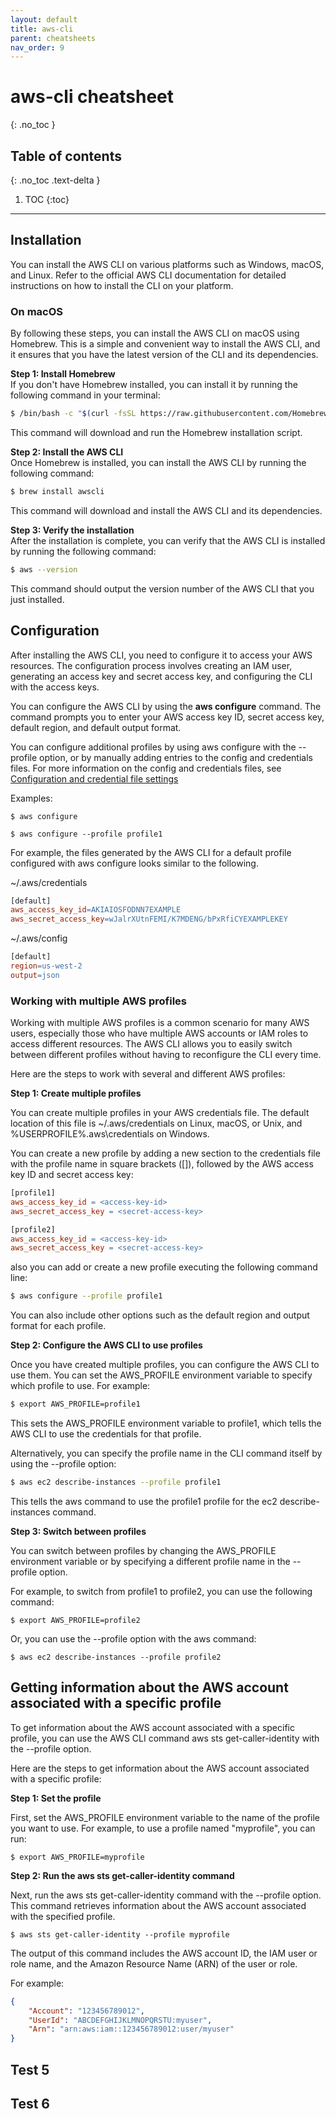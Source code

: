```yaml
---
layout: default
title: aws-cli
parent: cheatsheets
nav_order: 9
---
```

# aws-cli cheatsheet
{: .no_toc }

## Table of contents
{: .no_toc .text-delta }

1. TOC
{:toc}

---

## Installation
You can install the AWS CLI on various platforms such as Windows, macOS, and Linux. Refer to the official AWS CLI 
documentation for detailed instructions on how to install the CLI on your platform.

### On macOS    

By following these steps, you can install the AWS CLI on macOS using Homebrew. This is a simple and convenient 
way to install the AWS CLI, and it ensures that you have the latest version of the CLI and its dependencies.

**Step 1: Install Homebrew**    
If you don't have Homebrew installed, you can install it by running the following command in your terminal:
````bash
$ /bin/bash -c "$(curl -fsSL https://raw.githubusercontent.com/Homebrew/install/HEAD/install.sh)"
````
This command will download and run the Homebrew installation script.

**Step 2: Install the AWS CLI**     
Once Homebrew is installed, you can install the AWS CLI by running the following command:

```bash
$ brew install awscli
```
This command will download and install the AWS CLI and its dependencies.

**Step 3: Verify the installation**     
After the installation is complete, you can verify that the AWS CLI is installed by running the following command:

```bash
$ aws --version
```
This command should output the version number of the AWS CLI that you just installed.

## Configuration
After installing the AWS CLI, you need to configure it to access your AWS resources. The configuration process 
involves creating an IAM user, generating an access key and secret access key, and configuring the CLI with the 
access keys.

You can configure the AWS CLI by using the **aws configure** command. The command prompts you to enter your 
AWS access key ID, secret access key, default region, and default output format.

You can configure additional profiles by using aws configure with the --profile option, or by manually adding 
entries to the config and credentials files. For more information on the config and credentials files, see 
[Configuration and credential file settings](https://docs.aws.amazon.com/cli/latest/userguide/cli-configure-files.html)

Examples:

```shell
$ aws configure
```

```shell
$ aws configure --profile profile1
```

For example, the files generated by the AWS CLI for a default profile configured with aws configure looks similar 
to the following.

~/.aws/credentials
```makefile
[default]
aws_access_key_id=AKIAIOSFODNN7EXAMPLE
aws_secret_access_key=wJalrXUtnFEMI/K7MDENG/bPxRfiCYEXAMPLEKEY
```

~/.aws/config
```makefile
[default]
region=us-west-2
output=json
```

### Working with multiple AWS profiles
Working with multiple AWS profiles is a common scenario for many AWS users, especially those who have multiple AWS 
accounts or IAM roles to access different resources. The AWS CLI allows you to easily switch between different 
profiles without having to reconfigure the CLI every time.      

Here are the steps to work with several and different AWS profiles:     

**Step 1: Create multiple profiles**

You can create multiple profiles in your AWS credentials file. The default location of this file is ~/.aws/credentials 
on Linux, macOS, or Unix, and %USERPROFILE%\.aws\credentials on Windows.

You can create a new profile by adding a new section to the credentials file with the profile name in square brackets 
([]), followed by the AWS access key ID and secret access key:

```makefile
[profile1]
aws_access_key_id = <access-key-id>
aws_secret_access_key = <secret-access-key>

[profile2]
aws_access_key_id = <access-key-id>
aws_secret_access_key = <secret-access-key>
```

also you can add or create a new profile executing the following command line:

```bash
$ aws configure --profile profile1
```

You can also include other options such as the default region and output format for each profile.

**Step 2: Configure the AWS CLI to use profiles**   

Once you have created multiple profiles, you can configure the AWS CLI to use them. You can set the AWS_PROFILE 
environment variable to specify which profile to use. For example:

```bash
$ export AWS_PROFILE=profile1
```

This sets the AWS_PROFILE environment variable to profile1, which tells the AWS CLI to use the credentials for 
that profile.

Alternatively, you can specify the profile name in the CLI command itself by using the --profile option:

```bash
$ aws ec2 describe-instances --profile profile1
```

This tells the aws command to use the profile1 profile for the ec2 describe-instances command.

**Step 3: Switch between profiles**     

You can switch between profiles by changing the AWS_PROFILE environment variable or by specifying a different profile
name in the --profile option.

For example, to switch from profile1 to profile2, you can use the following command:

```shell
$ export AWS_PROFILE=profile2
```

Or, you can use the --profile option with the aws command:

```shell
$ aws ec2 describe-instances --profile profile2
```

## Getting information about the AWS account associated with a specific profile
To get information about the AWS account associated with a specific profile, you can use the AWS CLI command aws 
sts get-caller-identity with the --profile option.

Here are the steps to get information about the AWS account associated with a specific profile:

**Step 1: Set the profile**     

First, set the AWS_PROFILE environment variable to the name of the profile you want to use. For example, to use a 
profile named "myprofile", you can run:

```shell
$ export AWS_PROFILE=myprofile
```

**Step 2: Run the aws sts get-caller-identity command**     

Next, run the aws sts get-caller-identity command with the --profile option. This command retrieves information about 
the AWS account associated with the specified profile.

```shell
$ aws sts get-caller-identity --profile myprofile
```

The output of this command includes the AWS account ID, the IAM user or role name, and the Amazon Resource Name (ARN) of the user or role.

For example:

```json
{
    "Account": "123456789012",
    "UserId": "ABCDEFGHIJKLMNOPQRSTU:myuser",
    "Arn": "arn:aws:iam::123456789012:user/myuser"
}
```

## Test 5
## Test 6
